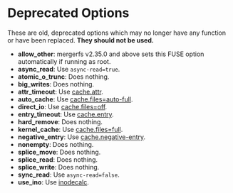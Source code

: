 # Deprecated Options

These are old, deprecated options which may no longer have any
function or have been replaced. **They should not be used.**

* **allow_other**: mergerfs v2.35.0 and above sets this FUSE option
  automatically if running as root.
* **async_read**: Use `async-read=true`.
* **atomic_o_trunc**: Does nothing.
* **big_writes**: Does nothing.
* **attr_timeout**: Use [cache.attr](cache.md).
* **auto_cache**: Use [cache.files=auto-full](cache.md).
* **direct_io**: Use [cache.files=off](cache.md).
* **entry_timeout**: Use [cache.entry](cache.md).
* **hard_remove**: Does nothing.
* **kernel_cache**: Use [cache.files=full](cache.md).
* **negative_entry**: Use [cache.negative-entry](cache.md).
* **nonempty**: Does nothing.
* **splice_move**: Does nothing.
* **splice_read**: Does nothing.
* **splice_write**: Does nothing.
* **sync_read**: Use `async-read=false`.
* **use_ino**: Use [inodecalc](inodecalc.md).
